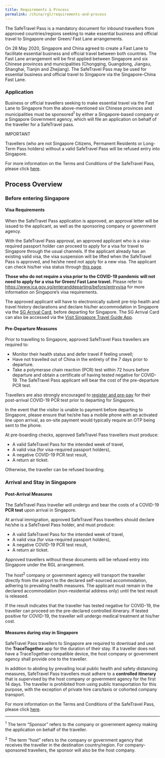 ```yaml
---
title: Requirements & Process
permalink: /china/rgl/requirements-and-process
---
```


The SafeTravel Pass is a mandatory document for inbound travellers from approved countries/regions seeking to make essential business and official travel to Singapore under Green/ Fast Lane arrangements.

On 28 May 2020, Singapore and China agreed to create a Fast Lane to facilitate essential business and official travel between both countries. The Fast Lane arrangement will be first applied between Singapore and six Chinese provinces and municipalities (Chongqing, Guangdong, Jiangsu, Shanghai, Tianjin and Zhejiang). The SafeTravel Pass may be used for essential business and official travel to Singapore via the Singapore-China Fast Lane.

### **Application**

Business or official travellers seeking to make essential travel via the Fast Lane to Singapore from the above-mentioned six Chinese provinces and municipalities must be sponsored<sup>1</sup> by either a Singapore-based company or a Singapore Government agency, which will file an application on behalf of the traveller for a SafeTravel pass.

IMPORTANT

Travellers (who are not Singapore Citizens, Permanent Residents or Long-Term Pass holders) without a valid SafeTravel Pass will be refused entry into Singapore.

For more information on the Terms and Conditions of the SafeTravel Pass, please click [here](/china/rgl/terms-and-conditions).

## **Process Overview**

### **Before entering Singapore**

#### Visa Requirements

When the SafeTravel Pass application is approved, an approval letter will be issued to the applicant, as well as the sponsoring company or government agency.

With the SafeTravel Pass approval, an approved applicant who is a visa-required passport holder can proceed to apply for a visa for travel to Singapore through the usual channels.  If the applicant already has an existing valid visa, the visa suspension will be lifted when the SafeTravel Pass is approved, and he/she need not apply for a new visa.  The applicant can check his/her visa status through [this page](https://eservices.ica.gov.sg/esvclandingpage/save).

**Those who do not require a visa prior to the COVID-19 pandemic will not need to apply for a visa for Green/ Fast Lane travel.** Please refer to <https://www.ica.gov.sg/enteranddeparting/before/entryvisa> for more information on Singapore’s visa requirements.

The approved applicant will have to electronically submit pre-trip health and travel history declarations and declare his/her accommodation in Singapore via the [SG Arrival Card](https://eservices.ica.gov.sg/sgarrivalcard/), before departing for Singapore. The SG Arrival Card can also be accessed via the [Visit Singapore Travel Guide App](https://www.visitsingapore.com/travel-guide-tips/visit-singapore-travel-guide-app/).

#### Pre-Departure Measures

Prior to travelling to Singapore, approved SafeTravel Pass travellers are required to:
- Monitor their health status and defer travel if feeling unwell;
- Have not travelled out of China in the entirety of the 7 days prior to departure. 
- Take a polymerase chain reaction (PCR) test within 72 hours before departure and obtain a certificate of having tested negative for COVID-19. The SafeTravel Pass applicant will bear the cost of the pre-departure PCR test.

Travellers are also strongly encouraged to [register and pre-pay](https://safetravel.changiairport.com/#/) for their post-arrival COVID-19 PCR test prior to departing for Singapore. 

In the event that the visitor is unable to payment before departing to Singapore, please ensure that he/she has a mobile phone with an activated line upon arrival, as on-site payment would typically require an OTP being sent to the phone.

At pre-boarding checks, approved SafeTravel Pass travellers must produce:
  - A valid SafeTravel Pass for the intended week of travel,
  - A valid visa (for visa-required passport holders),
  - A negative COVID-19 PCR test result,
  - A return air ticket.

Otherwise, the traveller can be refused boarding.

### **Arrival and Stay in Singapore**

#### Post-Arrival Measures

The SafeTravel Pass traveller will undergo and bear the costs of a COVID-19 **PCR test** upon arrival in Singapore.

At arrival immigration, approved SafeTravel Pass travellers should declare he/she is a SafeTravel Pass holder, and must produce:
- A valid SafeTravel Pass for the intended week of travel,
- A valid visa (for visa-required passport holders),
- A negative COVID-19 PCR test result,
- A return air ticket.

Approved travellers without these documents will be refused entry into Singapore under the RGL arrangement.

The host<sup>2</sup> company or government agency will transport the traveller directly from the airport to the declared self-sourced accommodation, adhering to prevailing health measures. The applicant must remain in the declared accommodation (non-residential address only) until the test result is released.

If the result indicates that the traveller has tested negative for COVID-19, the traveller can proceed on the pre-declared controlled itinerary. If tested positive for COVID-19, the traveller will undergo medical treatment at his/her cost.

#### Measures during stay in Singapore

SafeTravel Pass travellers to Singapore are required to download and use the **TraceTogether** app for the duration of their stay. If a traveller does not have a TraceTogether-compatible device, the host company or government agency shall provide one to the traveller.

In addition to abiding by prevailing local public health and safety distancing measures, SafeTravel Pass travellers must adhere to a **controlled itinerary** that is supervised by the host company or government agency for the first 14 days. The traveller is prohibited from using public transportation for this purpose, with the exception of private hire cars/taxis or cohorted company transport.

For more information on the Terms and Conditions of the SafeTravel Pass, please click [here](/china/rgl/terms-and-conditions).

----

<sup>1</sup> The term “Sponsor” refers to the company or government agency making the application on behalf of the traveller.

<sup>2</sup> The term “host” refers to the company or government agency that receives the traveller in the destination country/region. For company-sponsored travellers, the sponsor will also be the host company.
